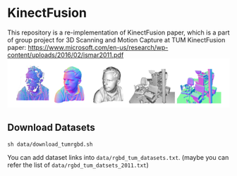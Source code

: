 # KinectFusion

This repository is a re-implementation of KinectFusion paper, which is a part of group project for 3D Scanning and Motion Capture at TUM
KinectFusion paper: https://www.microsoft.com/en-us/research/wp-content/uploads/2016/02/ismar2011.pdf
![plot](figs/output_kf.png)

## Download Datasets

```
sh data/download_tumrgbd.sh
```

You can add dataset links into ```data/rgbd_tum_datasets.txt```. (maybe you can refer the list of ```data/rgbd_tum_datsets_2011.txt```)
